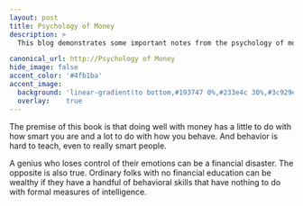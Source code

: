 ```yaml
---
layout: post
title: Psychology of Money
description: >
  This blog demonstrates some important notes from the psychology of money

canonical_url: http://Psychology of Money
hide_image: false
accent_color: '#4fb1ba'
accent_image:
  background: 'linear-gradient(to bottom,#193747 0%,#233e4c 30%,#3c929e 50%,#d5d5d4 70%,#cdccc8 100%)'
  overlay:    true
---
```

The premise of this book is that doing well with money has a little to
do with how smart you are and a lot to do with how you behave.
And behavior is hard to teach, even to really smart people.

A genius who loses control of their emotions can be a financial
disaster. The opposite is also true. Ordinary folks with no financial
education can be wealthy if they have a handful of behavioral skills
that have nothing to do with formal measures of intelligence.
